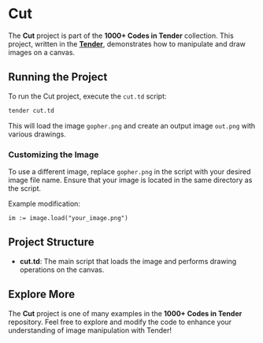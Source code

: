 # Cut

The **Cut** project is part of the **1000+ Codes in Tender** collection. This project, written in the [**Tender**](https://github.com/2dprototype/tender), demonstrates how to manipulate and draw images on a canvas.

## Running the Project

To run the Cut project, execute the `cut.td` script:

```bash
tender cut.td
```

This will load the image `gopher.png` and create an output image `out.png` with various drawings.

### Customizing the Image

To use a different image, replace `gopher.png` in the script with your desired image file name. Ensure that your image is located in the same directory as the script.

Example modification:

```tender
im := image.load("your_image.png")
```

## Project Structure

- **cut.td**: The main script that loads the image and performs drawing operations on the canvas.

## Explore More

The **Cut** project is one of many examples in the **1000+ Codes in Tender** repository. Feel free to explore and modify the code to enhance your understanding of image manipulation with Tender!
